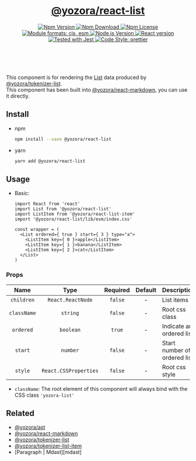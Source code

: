 <header>
  <h1 align="center">
    <a href="https://github.com/yozorajs/yozora-react/tree/main/packages/list#readme">@yozora/react-list</a>
  </h1>
  <div align="center">
    <a href="https://www.npmjs.com/package/@yozora/react-list">
      <img
        alt="Npm Version"
        src="https://img.shields.io/npm/v/@yozora/react-list.svg"
      />
    </a>
    <a href="https://www.npmjs.com/package/@yozora/react-list">
      <img
        alt="Npm Download"
        src="https://img.shields.io/npm/dm/@yozora/react-list.svg"
      />
    </a>
    <a href="https://www.npmjs.com/package/@yozora/react-list">
      <img
        alt="Npm License"
        src="https://img.shields.io/npm/l/@yozora/react-list.svg"
      />
    </a>
    <a href="#install">
      <img
        alt="Module formats: cjs, esm"
        src="https://img.shields.io/badge/module_formats-cjs%2C%20esm-green.svg"
      />
    </a>
    <a href="https://github.com/nodejs/node">
      <img
        alt="Node.js Version"
        src="https://img.shields.io/node/v/@yozora/react-list"
      />
    </a>
    <a href="https://github.com/facebook/react">
      <img
        alt="React version"
        src="https://img.shields.io/npm/dependency-version/@yozora/react-list/peer/react"
      />
    </a>
    <a href="https://github.com/facebook/jest">
      <img
        alt="Tested with Jest"
        src="https://img.shields.io/badge/tested_with-jest-9c465e.svg"
      />
    </a>
    <a href="https://github.com/prettier/prettier">
      <img
        alt="Code Style: prettier"
        src="https://img.shields.io/badge/code_style-prettier-ff69b4.svg?style=flat-square"
      />
    </a>
  </div>
</header>
<br/>

This component is for rendering the [List][@yozora/ast] data produced by
[@yozora/tokenizer-list][].\
This component has been built into [@yozora/react-markdown][], you can use it directly.


## Install

* npm

  ```bash
  npm install --save @yozora/react-list
  ```

* yarn

  ```bash
  yarn add @yozora/react-list
  ```

## Usage

* Basic:

  ```tsx
  import React from 'react'
  import List from '@yozora/react-list'
  import ListItem from '@yozora/react-list-item'
  import '@yozora/react-list/lib/esm/index.css'

  const wrapper = (
    <List ordered={ true } start={ 3 } type="a">
      <ListItem key={ 0 }>apple</ListItem>
      <ListItem key={ 1 }>banana</ListItem>
      <ListItem key={ 2 }>cat</ListItem>
    </List>
  )
  ```

### Props

Name        | Type                  | Required  | Default | Description
:----------:|:---------------------:|:---------:|:-------:|:-------------
`children`  | `React.ReactNode`     | `false`   | -       | List items
`className` | `string`              | `false`   | -       | Root css class
`ordered`   | `boolean`             | `true`    | -       | Indicate an ordered list
`start`     | `number`              | `false`   | -       | Start number of ordered list
`style`     | `React.CSSProperties` | `false`   | -       | Root css style

* `className`: The root element of this component will always bind with the
  CSS class `'yozora-list'`

## Related

* [@yozora/ast][]
* [@yozora/react-markdown][]
* [@yozora/tokenizer-list][]
* [@yozora/tokenizer-list-item][]
* [Paragraph | Mdast][mdast]


[@yozora/ast]: https://www.npmjs.com/package/@yozora/ast#list
[@yozora/react-markdown]: https://www.npmjs.com/package/@yozora/react-markdown
[@yozora/tokenizer-list]: https://www.npmjs.com/package/@yozora/tokenizer-list
[@yozora/tokenizer-list-item]: https://www.npmjs.com/package/@yozora/tokenizer-list-item
[@yozora/tokenizer-list]: https://www.npmjs.com/package/@yozora/tokenizer-list
